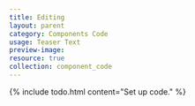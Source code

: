 ```yaml
---
title: Editing
layout: parent
category: Components Code
usage: Teaser Text
preview-image:
resource: true
collection: component_code
---
```


{% include todo.html content="Set up code." %}
